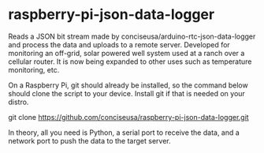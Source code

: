 # raspberry-pi-json-data-logger
Reads a JSON bit stream made by conciseusa/arduino-rtc-json-data-logger and process the data and uploads to a remote server. 
Developed for monitoring an off-grid, solar powered well system used at a ranch over a cellular router.
It is now being expanded to other uses such as temperature monitoring, etc.

On a Raspberry Pi, git should already be installed, so the command below should clone the script to your device.
Install git if that is needed on your distro.

git clone https://github.com/conciseusa/raspberry-pi-json-data-logger.git

In theory, all you need is Python, a serial port to receive the data, and a network port to push the data to the target server.
